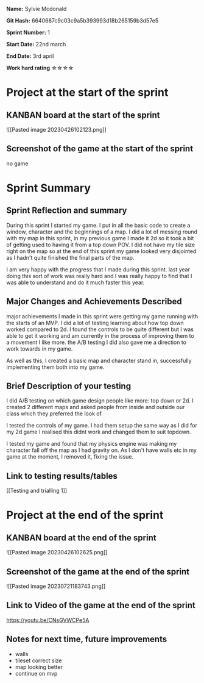 **Name:** Sylvie Mcdonald

**Git Hash:** 6640687c9c03c9a5b393993d18b265159b3d57e5

**Sprint Number:** 1

**Start Date:** 22nd march

**End Date:** 3rd april

**Work hard rating**
☆☆☆☆

# Project at the start of the sprint
## **KANBAN board at the start of the sprint**
![[Pasted image 20230426102123.png]]

## **Screenshot of the game at the start of the sprint**
no game
# Sprint Summary
## **Sprint Reflection and summary**
During this sprint I started my game. I put in all the basic code to create a window, character and the beginnings of a map. I did a lot of messing round with my map in this sprint, in my previous game I made it 2d so it took a bit of getting used to having it from a top down POV. I did not have my tile size right on the map so at the end of this sprint my game looked very disjointed as I hadn't quite finished the final parts of the map. 

I am very happy with the progress that I made during this sprint. last year doing this sort of work was really hard and I was really happy to find that I was able to understand and do it much faster this year.

## **Major Changes and Achievements Described**
major achievements I made in this sprint were getting my game running with the starts of an MVP. I did a lot of testing learning about how top down worked compared to 2d. I found the controls to be quite different but I was able to get it working and am currently in the process of improving them to a movement I like more. the A/B testing I did also gave me a direction to work towards in my game.

As well as this, I created a basic map and character stand in, successfully implementing them both into my game. 

## **Brief Description of your testing**
I did A/B testing on which  game design people like more: top down or 2d. I created 2 different maps and asked people from inside and outside our class which they preferred the look of.

I tested the controls of my game. I had them setup the same way as I did for my 2d game I realised this didnt work and changed them to suit topdown.

I tested my game and found that my physics engine was making my character fall off the map as I had gravity on. As I don't have walls etc in my game at the moment, I removed it, fixing the issue.

## **Link to testing results/tables**
[[Testing and trialling 1]]

# Project at the end of the sprint
## **KANBAN board at the end of the sprint**
![[Pasted image 20230426102625.png]]

## **Screenshot of the game at the end of the sprint**
![[Pasted image 20230721183743.png]]

## Link to **Video of the game at the end of the sprint**
https://youtu.be/CNsGVWCPe5A

## **Notes for next time, future improvements**
- walls
- tileset correct size
- map looking better
- continue on mvp

